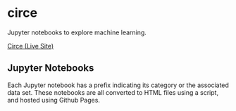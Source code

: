 # circe

Jupyter notebooks to explore machine learning. 

[Circe (Live Site)](https://charlesreid1.github.io/circe)

## Jupyter Notebooks

Each Jupyter notebook has a prefix indicating its category or the associated data set. 
These notebooks are all converted to HTML files using a script, and hosted using
Github Pages.

